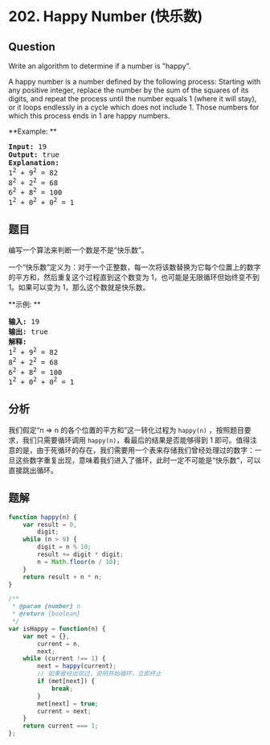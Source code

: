 # 202. Happy Number (快乐数)

## Question

Write an algorithm to determine if a number is "happy".

A happy number is a number defined by the following process: Starting with any positive integer, replace the number by the sum of the squares of its digits, and repeat the process until the number equals 1 (where it will stay), or it loops endlessly in a cycle which does not include 1. Those numbers for which this process ends in 1 are happy numbers.

**Example: **

<pre><strong>Input:</strong> 19
<strong>Output:</strong> true
<strong>Explanation: 
</strong>1<sup>2</sup> + 9<sup>2</sup> = 82
8<sup>2</sup> + 2<sup>2</sup> = 68
6<sup>2</sup> + 8<sup>2</sup> = 100
1<sup>2</sup> + 0<sup>2</sup> + 0<sup>2</sup> = 1
</pre>

## 题目

编写一个算法来判断一个数是不是“快乐数”。

一个“快乐数”定义为：对于一个正整数，每一次将该数替换为它每个位置上的数字的平方和，然后重复这个过程直到这个数变为 1，也可能是无限循环但始终变不到 1。如果可以变为 1，那么这个数就是快乐数。

**示例: **

<pre><strong>输入:</strong> 19
<strong>输出:</strong> true
<strong>解释: 
</strong>1<sup>2</sup> + 9<sup>2</sup> = 82
8<sup>2</sup> + 2<sup>2</sup> = 68
6<sup>2</sup> + 8<sup>2</sup> = 100
1<sup>2</sup> + 0<sup>2</sup> + 0<sup>2</sup> = 1
</pre>

## 分析

我们假定“n => n 的各个位置的平方和”这一转化过程为 `happy(n)` ，按照题目要求，我们只需要循环调用 `happy(n)`，看最后的结果是否能够得到 1 即可。值得注意的是，由于死循环的存在，我们需要用一个表来存储我们曾经处理过的数字：一旦这些数字重复出现，意味着我们进入了循环，此时一定不可能是“快乐数”，可以直接跳出循环。

## 题解

```javascript
function happy(n) {
    var result = 0,
        digit;
    while (n > 9) {
        digit = n % 10;
        result += digit * digit;
        n = Math.floor(n / 10);
    }
    return result + n * n;
}

/**
 * @param {number} n
 * @return {boolean}
 */
var isHappy = function(n) {
    var met = {},
        current = n,
        next;
    while (current !== 1) {
        next = happy(current);
        // 如果曾经出现过，说明开始循环，立即终止
        if (met[next]) {
            break;
        }
        met[next] = true;
        current = next;
    }
    return current === 1;
};
```
